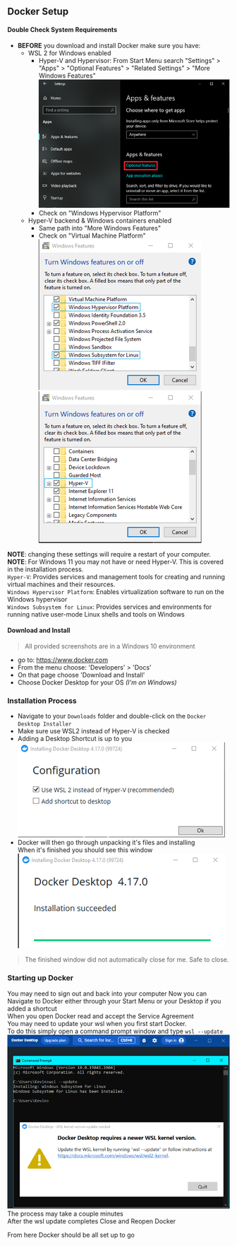 ## Docker Setup

#### Double Check System Requirements
- **BEFORE** you download and install Docker make sure you have:
	+ WSL 2 for Windows enabled
		* Hyper-V and Hypervisor: From Start Menu search "Settings" > "Apps" > "Optional Features" > "Related Settings" > "More Windows Features"  
![](img/00-optional-features.png)
		* Check on "Windows Hypervisor Platform"
	+ Hyper-V backend & Windows containers enabled
		* Same path into "More Windows Features"
		* Check on "Virtual Machine Platform"  
![](img/01-optional-features.png)
![](img/02-optional-features.png)  

**NOTE**: changing these settings will require a restart of your computer.   
**NOTE**: For Windows 11 you may not have or need Hyper-V. This is covered in the installation process.  
`Hyper-V`: Provides services and management tools for creating and running virtual machines and their resources.  
`Windows Hypervisor Platform`: 
Enables virtualization software to run on the Windows hypervisor  
`Windows Subsystem for Linux`: Provides services and environments for running native user-mode Linux shells and tools on Windows  

#### Download and Install
> All provided screenshots are in a Windows 10 environment
- go to: https://www.docker.com
- From the menu choose: 'Developers' > 'Docs'
- On that page choose 'Download and Install'
- Choose Docker Desktop for your OS *(I'm on Windows)*

### Installation Process
- Navigate to your `Downloads` folder and double-click on the `Docker Desktop Installer`
- Make sure use WSL2 instead of Hyper-V is checked
- Adding a Desktop Shortcut is up to you  
![](img/00-installation-process.png)  
- Docker will then go through unpacking it's files and installing  
When it's finished you should see this window
![](img/01-installation-process.png)  
> The finished window did not automatically close for me. Safe to close.

### Starting up Docker
You may need to sign out and back into your computer
Now you can Navigate to Docker either through your Start Menu or your Desktop if you added a shortcut  
When you open Docker read and accept the Service Agreement  
You may need to update your wsl when you first start Docker.  
To do this simply open a command prompt window and type `wsl --update`  
![](img/02-installation-process.png)
The process may take a couple minutes  
After the wsl update completes Close and Reopen Docker  

From here Docker should be all set up to go